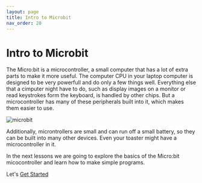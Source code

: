 ```yaml
---
layout: page
title: Intro to Microbit
nav_order: 20
---
```


# Intro to Microbit


The Micro:bit is a microcontroller, a small computer that has a lot
of extra parts to make it more useful. The computer CPU in your laptop
computer is designed to be very powerfull and do only a few things well. Everything
else that a cimputer night have to do, such as display images on a monitor
or read keystrokes form the keyboard, is handled by other chips. But a 
microcontroller has many of these peripherals built into it, which makes
them easier to use. 

![microbit](/assets/hardware.png)

Additionally, microntrollers are small and can run off a small battery, so 
they can be built into many other devices. Even your toaster might have a 
microcontroller in it. 

In the next lessons we are going to explore the basics of the Micro:bit micocontroller
and learn how to make simple programs.

Let's [Get Started](/get_started/)